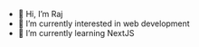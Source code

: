 - 👋 Hi, I’m Raj
- 👀 I’m currently interested in web development 
- 🌱 I’m currently learning NextJS


<!---
rajcantcode/rajcantcode is a ✨ special ✨ repository because its `README.md` (this file) appears on your GitHub profile.
You can click the Preview link to take a look at your changes.
--->

